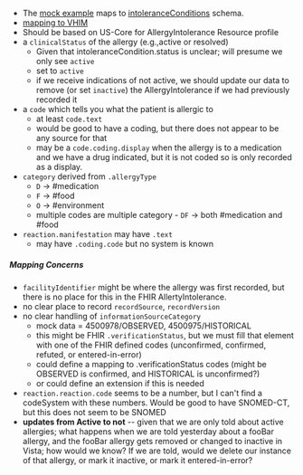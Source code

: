 
- The [mock example](https://github.com/JohnMoehrke/MHV-PHR/blob/main/mocks/allergies.xml) maps to [intoleranceConditions](https://github.com/department-of-veterans-affairs/mhv-np-cds-wsclient/blob/development/src/main/resources/xsd/templates/MHVIntoleranceConditionRead40011/template/MHVIntoleranceConditionRead40011.xsd) schema. 
- [mapping to VHIM](StructureDefinition-VA.MHV.PHR.allergyIntolerance-mappings.html#mappings-for-vhim-allergy-to-mhv-phr-intolerancecondition)
- Should be based on US-Core for AllergyIntolerance Resource profile
- a `clinicalStatus` of the allergy (e.g.,active or resolved)
  - Given that intoleranceCondition.status is unclear; will presume we only see `active`
  - set to `active`
  - if we receive indications of not active, we should update our data to remove (or set `inactive`) the AllergyIntolerance if we had previously recorded it
- a `code` which tells you what the patient is allergic to
  - at least `code.text`
  - would be good to have a coding, but there does not appear to be any source for that
  - may be a `code.coding.display` when the allergy is to a medication and we have a drug indicated, but it is not coded so is only recorded as a display.
- `category` derived from `.allergyType`
  - `D` -> #medication
  - `F` -> #food
  - `O` -> #environment
  - multiple codes are multiple category - `DF` -> both #medication and #food
- `reaction.manifestation` may have `.text`
  - may have `.coding.code` but no system is known

##### Mapping Concerns

- `facilityIdentifier` might be where the allergy was first recorded, but there is no place for this in the FHIR AllertyIntolerance.
- no clear place to record `recordSource`, `recordVersion`
- no clear handling of `informationSourceCategory`
  - mock data = 4500978/OBSERVED, 4500975/HISTORICAL
  - this might be FHIR `.verificationStatus`, but we must fill that element with one of the FHIR defined codes (unconfirmed, confirmed, refuted, or entered-in-error)
  - could define a mapping to .verificationStatus codes (might be OBSERVED is confirmed, and HISTORICAL is unconfirmed?)
  - or could define an extension if this is needed
- `reaction.reaction.code` seems to be a number, but I can't find a codeSystem with these numbers. Would be good to have SNOMED-CT, but this does not seem to be SNOMED
- **updates from Active to not** -- given that we are only told about active allergies; what happens when we are told yesterday about a fooBar allergy, and the fooBar allergy gets removed or changed to inactive in Vista; how would we know? If we are told, would we delete our instance of that allergy, or mark it inactive, or mark it entered-in-error?
